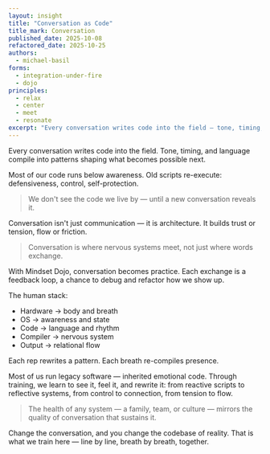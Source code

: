 ```yaml
---
layout: insight
title: "Conversation as Code"
title_mark: Conversation
published_date: 2025-10-08
refactored_date: 2025-10-25
authors: 
  - michael-basil
forms:
  - integration-under-fire
  - dojo
principles:
  - relax
  - center
  - meet
  - resonate
excerpt: "Every conversation writes code into the field — tone, timing, and language compile into patterns that shape what becomes possible next."
---
```


Every conversation writes code into the field. Tone, timing, and language compile into patterns shaping what becomes possible next.

Most of our code runs below awareness. Old scripts re-execute: defensiveness, control, self-protection.

> We don't see the code we live by — until a new conversation reveals it.

Conversation isn't just communication — it is architecture. It builds trust or tension, flow or friction.

> Conversation is where nervous systems meet, not just where words exchange.

With Mindset Dojo, conversation becomes practice. Each exchange is a feedback loop, a chance to debug and refactor how we show up.

The human stack:

- Hardware → body and breath  
- OS → awareness and state  
- Code → language and rhythm  
- Compiler → nervous system  
- Output → relational flow

Each rep rewrites a pattern. Each breath re-compiles presence.

Most of us run legacy software — inherited emotional code. Through training, we learn to see it, feel it, and rewrite it: from reactive scripts to reflective systems, from control to connection, from tension to flow.

> The health of any system — a family, team, or culture — mirrors the quality of conversation that sustains it.

Change the conversation, and you change the codebase of reality. That is what we train here — line by line, breath by breath, together.
